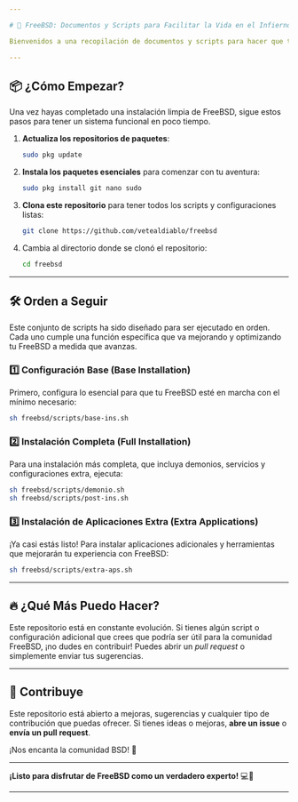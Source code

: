 ```yaml
---

# 🚀 FreeBSD: Documentos y Scripts para Facilitar la Vida en el Infierno 🔥

Bienvenidos a una recopilación de documentos y scripts para hacer que tu experiencia con **FreeBSD** sea más ágil y menos dolorosa. Si eres un guerrero del sistema operativo BSD, este repositorio está pensado para simplificar tareas repetitivas, configurar tu entorno y llevar tu FreeBSD al siguiente nivel.

---
```


## 📦 ¿Cómo Empezar?

Una vez hayas completado una instalación limpia de FreeBSD, sigue estos pasos para tener un sistema funcional en poco tiempo. 

1. **Actualiza los repositorios de paquetes**:
    ```bash
    sudo pkg update
    ```

2. **Instala los paquetes esenciales** para comenzar con tu aventura:
    ```bash
    sudo pkg install git nano sudo
    ```

3. **Clona este repositorio** para tener todos los scripts y configuraciones listas:
    ```bash
    git clone https://github.com/vetealdiablo/freebsd
    ```

4. Cambia al directorio donde se clonó el repositorio:
    ```bash
    cd freebsd
    ```

---

## 🛠️ Orden a Seguir

Este conjunto de scripts ha sido diseñado para ser ejecutado en orden. Cada uno cumple una función específica que va mejorando y optimizando tu FreeBSD a medida que avanzas.

### 1️⃣ Configuración Base (Base Installation)
Primero, configura lo esencial para que tu FreeBSD esté en marcha con el mínimo necesario:
```bash
sh freebsd/scripts/base-ins.sh
```

### 2️⃣ Instalación Completa (Full Installation)
Para una instalación más completa, que incluya demonios, servicios y configuraciones extra, ejecuta:
```bash
sh freebsd/scripts/demonio.sh
sh freebsd/scripts/post-ins.sh
```

### 3️⃣ Instalación de Aplicaciones Extra (Extra Applications)
¡Ya casi estás listo! Para instalar aplicaciones adicionales y herramientas que mejorarán tu experiencia con FreeBSD:
```bash
sh freebsd/scripts/extra-aps.sh
```

---

## 🔥 ¿Qué Más Puedo Hacer?

Este repositorio está en constante evolución. Si tienes algún script o configuración adicional que crees que podría ser útil para la comunidad FreeBSD, ¡no dudes en contribuir! Puedes abrir un *pull request* o simplemente enviar tus sugerencias.

---

## 💬 Contribuye

Este repositorio está abierto a mejoras, sugerencias y cualquier tipo de contribución que puedas ofrecer. Si tienes ideas o mejoras, **abre un issue** o **envía un pull request**.

¡Nos encanta la comunidad BSD! 🙌

---

**¡Listo para disfrutar de FreeBSD como un verdadero experto!** 💻🎉

---
